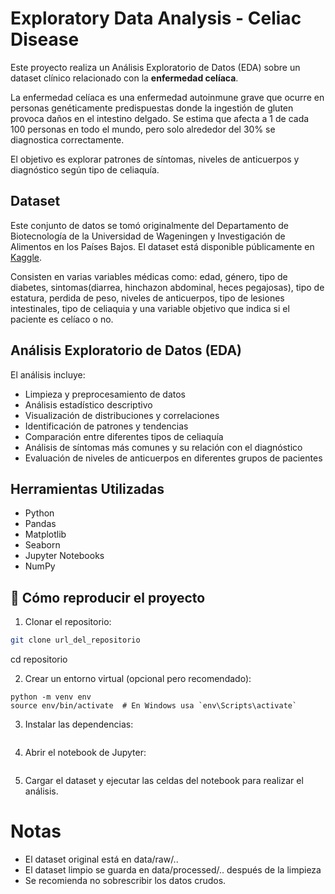 # Exploratory Data Analysis - Celiac Disease

Este proyecto realiza un Análisis Exploratorio de Datos (EDA) sobre un dataset clínico relacionado con la **enfermedad celíaca**.  

La enfermedad celíaca es una enfermedad autoinmune grave que ocurre en personas genéticamente predispuestas donde la ingestión de gluten provoca daños en el intestino delgado. Se estima que afecta a 1 de cada 100 personas en todo el mundo, pero solo alrededor del 30% se diagnostica correctamente.

El objetivo es explorar patrones de síntomas, niveles de anticuerpos y diagnóstico según tipo de celiaquía.

## Dataset
Este conjunto de datos se tomó originalmente del Departamento de Biotecnología de la Universidad de Wageningen y Investigación de Alimentos en los Países Bajos. El dataset está disponible públicamente en [Kaggle](https://www.kaggle.com/datasets/andrewmvd/celiac-disease-patients).

Consisten en varias variables médicas como: edad, género, tipo de diabetes, sintomas(diarrea, hinchazon abdominal, heces pegajosas), tipo de estatura, perdida de peso, niveles de anticuerpos, tipo de lesiones intestinales, tipo de celiaquia y una variable objetivo que indica si el paciente es celíaco o no.

## Análisis Exploratorio de Datos (EDA)
El análisis incluye:
- Limpieza y preprocesamiento de datos
- Análisis estadístico descriptivo
- Visualización de distribuciones y correlaciones
- Identificación de patrones y tendencias
- Comparación entre diferentes tipos de celiaquía
- Análisis de síntomas más comunes y su relación con el diagnóstico
- Evaluación de niveles de anticuerpos en diferentes grupos de pacientes

## Herramientas Utilizadas
- Python
- Pandas
- Matplotlib
- Seaborn
- Jupyter Notebooks
- NumPy


## 🚀 Cómo reproducir el proyecto

1. Clonar el repositorio:

```bash
git clone url_del_repositorio
```
cd repositorio

2. Crear un entorno virtual (opcional pero recomendado):

```
python -m venv env
source env/bin/activate  # En Windows usa `env\Scripts\activate`
```

3. Instalar las dependencias:

```pip install -r requirements.txt
```

4. Abrir el notebook de Jupyter:

```jupyter notebook
```
5. Cargar el dataset y ejecutar las celdas del notebook para realizar el análisis.



# Notas

- El dataset original está en data/raw/..
- El dataset limpio se guarda en data/processed/.. después de la limpieza
- Se recomienda no sobrescribir los datos crudos.